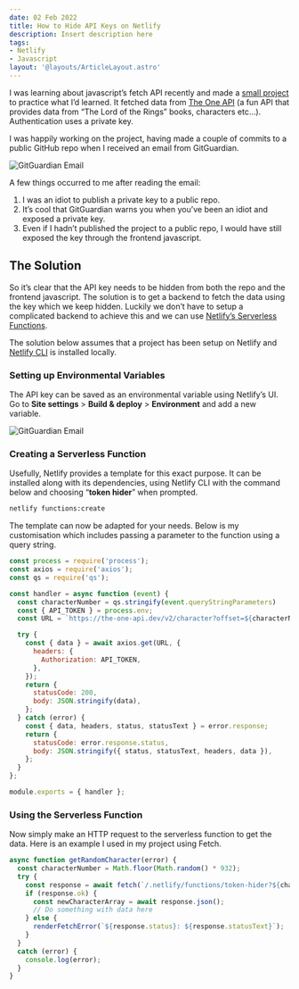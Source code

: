 ```yaml
---
date: 02 Feb 2022
title: How to Hide API Keys on Netlify
description: Insert description here
tags:
- Netlify
- Javascript
layout: '@layouts/ArticleLayout.astro'
---
```


I was learning about javascript’s fetch API recently and made a [small project](/projects/fun-with-fetch) to practice what I’d learned. It fetched data from [The One API](https://the-one-api.dev/) (a fun API that provides data from “The Lord of the Rings” books, characters etc…). Authentication uses a private key.

I was happily working on the project, having made a couple of commits to a public GitHub repo when I received an email from GitGuardian.

![GitGuardian Email](https://kimba-imagecdn.imgix.net/elwoodp-dev/gitguardian-email.png)

A few things occurred to me after reading the email:

1. I was an idiot to publish a private key to a public repo.
2. It’s cool that GitGuardian warns you when you’ve been an idiot and exposed a private key.
3. Even if I hadn’t published the project to a public repo, I would have still exposed the key through the  frontend javascript.

## The Solution

So it’s clear that the API key needs to be hidden from both the repo and the frontend javascript. The solution is to get a backend to fetch the data using the key which we keep hidden. Luckily we don’t have to setup a complicated backend to achieve this and we can use [Netlify’s Serverless Functions](https://www.netlify.com/products/functions/).

The solution below assumes that a project has been setup on Netlify and [Netlify CLI](https://www.netlify.com/products/cli/#install) is installed locally.

### Setting up Environmental Variables

The API key can be saved as an environmental variable using Netlify’s UI. Go to **Site settings** \> **Build & deploy** \> **Environment** and add a new variable.

![GitGuardian Email](https://kimba-imagecdn.imgix.net/elwoodp-dev/netlify-env-setup.png)

### Creating a Serverless Function

Usefully, Netlify provides a template for this exact purpose. It can be installed along with its dependencies, using Netlify CLI with the command below and choosing “**token hider**” when prompted.

```bash
netlify functions:create
```

The template can now be adapted for your needs. Below is my customisation which includes passing a parameter to the function using a query string.

```js
const process = require('process');
const axios = require('axios');
const qs = require('qs');

const handler = async function (event) {
  const characterNumber = qs.stringify(event.queryStringParameters)
  const { API_TOKEN } = process.env;
  const URL = `https://the-one-api.dev/v2/character?offset=${characterNumber}`;

  try {
    const { data } = await axios.get(URL, {
      headers: {
        Authorization: API_TOKEN,
      },
    });
    return {
      statusCode: 200,
      body: JSON.stringify(data),
    };
  } catch (error) {
    const { data, headers, status, statusText } = error.response;
    return {
      statusCode: error.response.status,
      body: JSON.stringify({ status, statusText, headers, data }),
    };
  }
};

module.exports = { handler };

```

### Using the Serverless Function

Now simply make an HTTP request to the serverless function to  get the data. Here is an example I used in my project using Fetch.

```js
async function getRandomCharacter(error) {
  const characterNumber = Math.floor(Math.random() * 932);
  try {
    const response = await fetch(`/.netlify/functions/token-hider?${characterNumber}`);
    if (response.ok) {
      const newCharacterArray = await response.json();
	  // Do something with data here
    } else {
      renderFetchError(`${response.status}: ${response.statusText}`);
    }
  }
  catch (error) {
    console.log(error);
  }
}
```